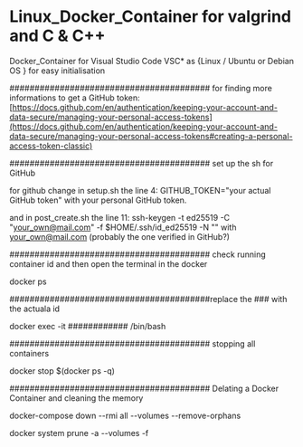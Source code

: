 # Linux_Docker_Container for valgrind and C & C++
Docker_Container for Visual Studio Code VSC* as {Linux / Ubuntu or Debian OS } for easy initialisation

######################################## for finding more informations to get a GitHub token: 
[https://docs.github.com/en/authentication/keeping-your-account-and-data-secure/managing-your-personal-access-tokens](https://docs.github.com/en/authentication/keeping-your-account-and-data-secure/managing-your-personal-access-tokens#creating-a-personal-access-token-classic)

######################################## set up the sh for GitHub

for github change in setup.sh the line 4: GITHUB_TOKEN="your actual GitHub token" with your personal GitHub token.

and in post_create.sh the line 11: ssh-keygen -t ed25519 -C "your_own@mail.com" -f $HOME/.ssh/id_ed25519 -N "" with your_own@mail.com (probably the one verified in GitHub?)

######################################## check running container id and then open the terminal in the docker

docker ps

########################################replace the ### with the actuala id

docker exec -it ############ /bin/bash

######################################## stopping all containers

docker stop $(docker ps -q)

######################################## Delating a Docker Container and cleaning the memory

docker-compose down --rmi all --volumes --remove-orphans

docker system prune -a --volumes -f
